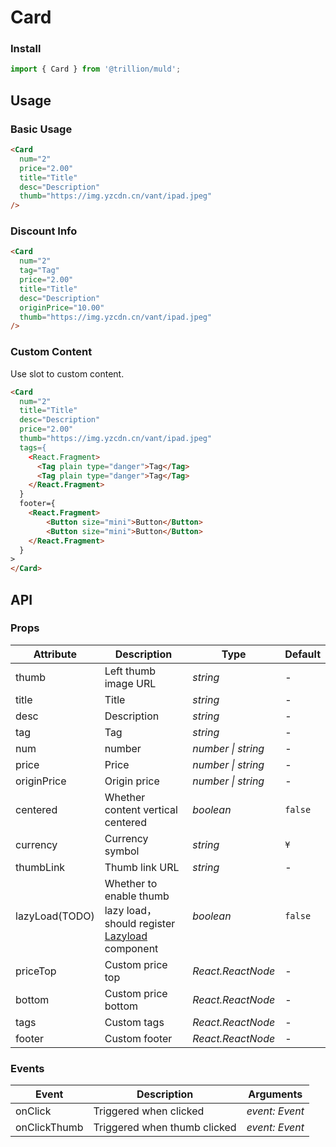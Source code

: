 # Card

### Install

```js
import { Card } from '@trillion/muld';
```

## Usage

### Basic Usage
 
```html
<Card
  num="2"
  price="2.00"
  title="Title"
  desc="Description"
  thumb="https://img.yzcdn.cn/vant/ipad.jpeg"
/>
```

### Discount Info

```html
<Card
  num="2"
  tag="Tag"
  price="2.00"
  title="Title"
  desc="Description"
  originPrice="10.00"
  thumb="https://img.yzcdn.cn/vant/ipad.jpeg"
/>
```

### Custom Content

Use slot to custom content.

```html
<Card
  num="2"
  title="Title"
  desc="Description"
  price="2.00"
  thumb="https://img.yzcdn.cn/vant/ipad.jpeg"
  tags={
    <React.Fragment>
      <Tag plain type="danger">Tag</Tag>
      <Tag plain type="danger">Tag</Tag>
    </React.Fragment>
  }
  footer={
    <React.Fragment>
        <Button size="mini">Button</Button>
        <Button size="mini">Button</Button>
    </React.Fragment>
  }
>
</Card>
```

## API

### Props

| Attribute | Description | Type | Default |
| --- | --- | --- | --- |
| thumb | Left thumb image URL | _string_ | - |
| title | Title | _string_ | - |
| desc | Description | _string_ | - |
| tag | Tag | _string_ | - |
| num | number | _number \| string_ | - |
| price | Price | _number \| string_ | - |
| originPrice | Origin price | _number \| string_ | - |
| centered | Whether content vertical centered | _boolean_ | `false` |
| currency | Currency symbol | _string_ | `¥` |
| thumbLink | Thumb link URL | _string_ | - |
| lazyLoad(TODO) | Whether to enable thumb lazy load，should register [Lazyload](#/en-US/lazyload) component | _boolean_ | `false` |
| priceTop  | Custom price top | _React.ReactNode_ | - |
| bottom    | Custom price bottom | _React.ReactNode_ | - |
| tags      | Custom tags         | _React.ReactNode_ | - |
| footer    | Custom footer       | _React.ReactNode_ | - |


### Events

| Event       | Description                  | Arguments      |
| ----------- | ---------------------------- | -------------- |
| onClick       | Triggered when clicked       | _event: Event_ |
| onClickThumb | Triggered when thumb clicked | _event: Event_ |
